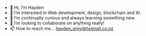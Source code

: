- 👋 Hi, I’m Hayden
- 👀 I’m interested in Web development, design, blockchain and AI.
- 🌱 I’m continually curious and always learning something new.
- 💞️ I’m looking to collaborate on anything really!
- 📫 How to reach me... hayden_grey@hotmail.co.nz

<!---
hgrey-dev/hgrey-dev is a ✨ special ✨ repository because its `README.md` (this file) appears on your GitHub profile.
You can click the Preview link to take a look at your changes.
--->
